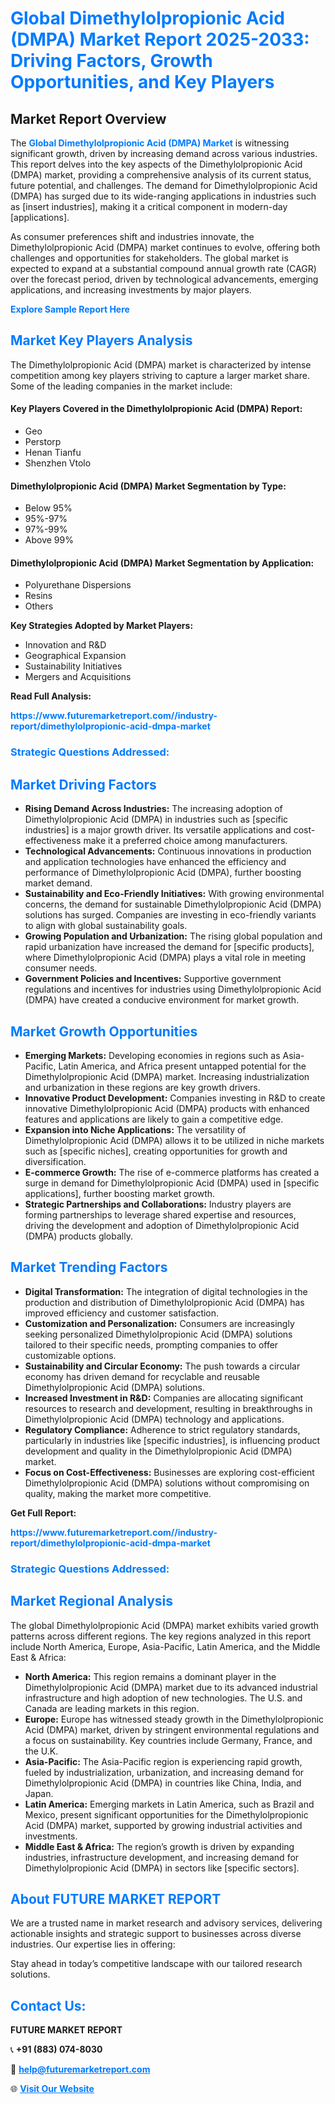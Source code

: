 <h1 style="color: #007BFF;">Global Dimethylolpropionic Acid (DMPA) Market Report 2025-2033: Driving Factors, Growth Opportunities, and Key Players</h1>

<section id="overview">
<h2>Market Report Overview</h2>
<p>The <a href="https://www.futuremarketreport.com//industry-report/dimethylolpropionic-acid-dmpa-market" style="color: #007BFF; text-decoration: none;"><strong>Global Dimethylolpropionic Acid (DMPA) Market</strong></a> is witnessing significant growth, driven by increasing demand across various industries. This report delves into the key aspects of the Dimethylolpropionic Acid (DMPA) market, providing a comprehensive analysis of its current status, future potential, and challenges. The demand for Dimethylolpropionic Acid (DMPA) has surged due to its wide-ranging applications in industries such as [insert industries], making it a critical component in modern-day [applications].</p>
<p>As consumer preferences shift and industries innovate, the Dimethylolpropionic Acid (DMPA) market continues to evolve, offering both challenges and opportunities for stakeholders. The global market is expected to expand at a substantial compound annual growth rate (CAGR) over the forecast period, driven by technological advancements, emerging applications, and increasing investments by major players.</p>
</section>

<section id="overview">
<p><a href="https://www.futuremarketreport.com//request-sample/reportId=54424" style="color: #007BFF; text-decoration: none;"><strong>Explore Sample Report Here</strong></a></p>
</section>

<section id="key-players">
<h2 style="color: #007BFF;">Market Key Players Analysis</h2>
<p>The Dimethylolpropionic Acid (DMPA) market is characterized by intense competition among key players striving to capture a larger market share. Some of the leading companies in the market include:</p>
<h4>Key Players Covered in the Dimethylolpropionic Acid (DMPA) Report:</h4>
<ul><li>Geo</li><li>Perstorp</li><li>Henan Tianfu</li><li>Shenzhen Vtolo</li></ul>
<h4>Dimethylolpropionic Acid (DMPA) Market Segmentation by Type:</h4>
<ul><li>Below 95%</li><li>95%-97%</li><li>97%-99%</li><li>Above 99%</li></ul>

<h4>Dimethylolpropionic Acid (DMPA) Market Segmentation by Application:</h4>
<ul><li>Polyurethane Dispersions</li><li>Resins</li><li>Others</li></ul>
<p><strong>Key Strategies Adopted by Market Players:</strong></p>
<ul>
<li>Innovation and R&D</li>
<li>Geographical Expansion</li>
<li>Sustainability Initiatives</li>
<li>Mergers and Acquisitions</li>
</ul>
</section>

<section>
<p><strong>Read Full Analysis: </strong></p><a href="https://www.futuremarketreport.com//industry-report/dimethylolpropionic-acid-dmpa-market" style="color: #007BFF; text-decoration: none;"><strong>https://www.futuremarketreport.com//industry-report/dimethylolpropionic-acid-dmpa-market</strong></a>
<h3 style="color: #007BFF;">Strategic Questions Addressed:</h3>
</section>

<section id="driving-factors">
<h2 style="color: #007BFF;">Market Driving Factors</h2>
<ul>
<li><strong>Rising Demand Across Industries:</strong> The increasing adoption of Dimethylolpropionic Acid (DMPA) in industries such as [specific industries] is a major growth driver. Its versatile applications and cost-effectiveness make it a preferred choice among manufacturers.</li>
<li><strong>Technological Advancements:</strong> Continuous innovations in production and application technologies have enhanced the efficiency and performance of Dimethylolpropionic Acid (DMPA), further boosting market demand.</li>
<li><strong>Sustainability and Eco-Friendly Initiatives:</strong> With growing environmental concerns, the demand for sustainable Dimethylolpropionic Acid (DMPA) solutions has surged. Companies are investing in eco-friendly variants to align with global sustainability goals.</li>
<li><strong>Growing Population and Urbanization:</strong> The rising global population and rapid urbanization have increased the demand for [specific products], where Dimethylolpropionic Acid (DMPA) plays a vital role in meeting consumer needs.</li>
<li><strong>Government Policies and Incentives:</strong> Supportive government regulations and incentives for industries using Dimethylolpropionic Acid (DMPA) have created a conducive environment for market growth.</li>
</ul>
</section>

<section id="growth-opportunities">
<h2 style="color: #007BFF;">Market Growth Opportunities</h2>
<ul>
<li><strong>Emerging Markets:</strong> Developing economies in regions such as Asia-Pacific, Latin America, and Africa present untapped potential for the Dimethylolpropionic Acid (DMPA) market. Increasing industrialization and urbanization in these regions are key growth drivers.</li>
<li><strong>Innovative Product Development:</strong> Companies investing in R&D to create innovative Dimethylolpropionic Acid (DMPA) products with enhanced features and applications are likely to gain a competitive edge.</li>
<li><strong>Expansion into Niche Applications:</strong> The versatility of Dimethylolpropionic Acid (DMPA) allows it to be utilized in niche markets such as [specific niches], creating opportunities for growth and diversification.</li>
<li><strong>E-commerce Growth:</strong> The rise of e-commerce platforms has created a surge in demand for Dimethylolpropionic Acid (DMPA) used in [specific applications], further boosting market growth.</li>
<li><strong>Strategic Partnerships and Collaborations:</strong> Industry players are forming partnerships to leverage shared expertise and resources, driving the development and adoption of Dimethylolpropionic Acid (DMPA) products globally.</li>
</ul>
</section>

<section id="trending-factors">
<h2 style="color: #007BFF;">Market Trending Factors</h2>
<ul>
<li><strong>Digital Transformation:</strong> The integration of digital technologies in the production and distribution of Dimethylolpropionic Acid (DMPA) has improved efficiency and customer satisfaction.</li>
<li><strong>Customization and Personalization:</strong> Consumers are increasingly seeking personalized Dimethylolpropionic Acid (DMPA) solutions tailored to their specific needs, prompting companies to offer customizable options.</li>
<li><strong>Sustainability and Circular Economy:</strong> The push towards a circular economy has driven demand for recyclable and reusable Dimethylolpropionic Acid (DMPA) solutions.</li>
<li><strong>Increased Investment in R&D:</strong> Companies are allocating significant resources to research and development, resulting in breakthroughs in Dimethylolpropionic Acid (DMPA) technology and applications.</li>
<li><strong>Regulatory Compliance:</strong> Adherence to strict regulatory standards, particularly in industries like [specific industries], is influencing product development and quality in the Dimethylolpropionic Acid (DMPA) market.</li>
<li><strong>Focus on Cost-Effectiveness:</strong> Businesses are exploring cost-efficient Dimethylolpropionic Acid (DMPA) solutions without compromising on quality, making the market more competitive.</li>
</ul>
</section>

<section>
<p><strong>Get Full Report: </strong></p><a href="https://www.futuremarketreport.com//industry-report/dimethylolpropionic-acid-dmpa-market" style="color: #007BFF; text-decoration: none;"><strong>https://www.futuremarketreport.com//industry-report/dimethylolpropionic-acid-dmpa-market</strong></a>
<h3 style="color: #007BFF;">Strategic Questions Addressed:</h3>
</section>


<section id="regional-analysis">
<h2 style="color: #007BFF;">Market Regional Analysis</h2>
<p>The global Dimethylolpropionic Acid (DMPA) market exhibits varied growth patterns across different regions. The key regions analyzed in this report include North America, Europe, Asia-Pacific, Latin America, and the Middle East & Africa:</p>
<ul>
<li><strong>North America:</strong> This region remains a dominant player in the Dimethylolpropionic Acid (DMPA) market due to its advanced industrial infrastructure and high adoption of new technologies. The U.S. and Canada are leading markets in this region.</li>
<li><strong>Europe:</strong> Europe has witnessed steady growth in the Dimethylolpropionic Acid (DMPA) market, driven by stringent environmental regulations and a focus on sustainability. Key countries include Germany, France, and the U.K.</li>
<li><strong>Asia-Pacific:</strong> The Asia-Pacific region is experiencing rapid growth, fueled by industrialization, urbanization, and increasing demand for Dimethylolpropionic Acid (DMPA) in countries like China, India, and Japan.</li>
<li><strong>Latin America:</strong> Emerging markets in Latin America, such as Brazil and Mexico, present significant opportunities for the Dimethylolpropionic Acid (DMPA) market, supported by growing industrial activities and investments.</li>
<li><strong>Middle East & Africa:</strong> The region’s growth is driven by expanding industries, infrastructure development, and increasing demand for Dimethylolpropionic Acid (DMPA) in sectors like [specific sectors].</li>
</ul>
</section>

<footer>
<h2 style="color: #007BFF;">About FUTURE MARKET REPORT</h2>
<p>We are a trusted name in market research and advisory services, delivering actionable insights and strategic support to businesses across diverse industries. Our expertise lies in offering:</p>

<p>Stay ahead in today’s competitive landscape with our tailored research solutions.</p>

<h2 style="color: #007BFF;">Contact Us:</h2>
<p><strong>FUTURE MARKET REPORT</strong></p>
<p>📞 <strong>+91 (883) 074-8030</strong></p>
<p>📧 <strong><a href="mailto:help@futuremarketreport.com" style="color: #007BFF;">help@futuremarketreport.com</a></strong></p>
<p>🌐 <strong><a href="https://www.futuremarketreport.com/" style="color: #007BFF;">Visit Our Website</a></strong></p>
</footer>